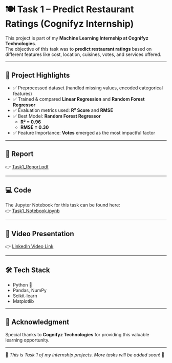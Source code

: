 # 🍽️ Task 1 – Predict Restaurant Ratings (Cognifyz Internship)

This project is part of my **Machine Learning Internship at Cognifyz Technologies**.  
The objective of this task was to **predict restaurant ratings** based on different features like cost, location, cuisines, votes, and services offered.

---

## 📌 Project Highlights
- ✅ Preprocessed dataset (handled missing values, encoded categorical features)  
- ✅ Trained & compared **Linear Regression** and **Random Forest Regressor**  
- ✅ Evaluation metrics used: **R² Score** and **RMSE**  
- ✅ Best Model: **Random Forest Regressor**  
  - **R² = 0.96**  
  - **RMSE = 0.30**  
- ✅ Feature Importance: **Votes** emerged as the most impactful factor  

---

## 📄 Report
👉 [Task1_Report.pdf](Report/Task1_Report.pdf)

---

## 💻 Code
The Jupyter Notebook for this task can be found here:  
👉 [Task1_Notebook.ipynb](Code/Task1_Predict_Ratings.ipynb)

---

## 🎥 Video Presentation
👉 [LinkedIn Video Link](your-link-here)

---

## 🛠️ Tech Stack
- Python 🐍  
- Pandas, NumPy  
- Scikit-learn  
- Matplotlib  

---

## 🙏 Acknowledgment
Special thanks to **Cognifyz Technologies** for providing this valuable learning opportunity.  

---

🔖 *This is Task 1 of my internship projects. More tasks will be added soon!* 🚀
